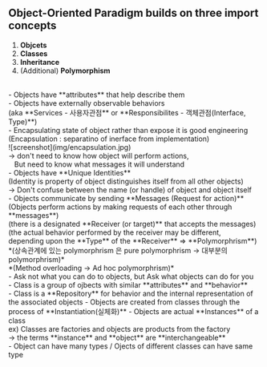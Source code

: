 Object-Oriented Paradigm builds on three import concepts
------------
1. **Objcets**
2. **Classes**
3. **Inheritance**
4. (Additional) **Polymorphism**
<br>
- Objects have **attributes** that help describe them
<br>
- Objects have externally observable behaviors
<br>
(aka **Services - 사용자관점** or **Responsibilites - 객체관점(Interface, Type)**)
<br>
- Encapsulating state of object rather than expose it is good engineering
<br>
(Encapsulation : separatino of inerface from implementation)
<br>
![screenshot](img/encapsulation.jpg)
<br>
-> don't need to know how object will perform actions,<br>
&nbsp;&nbsp; But need to know what messages it will understand<br>
- Objects have **Unique Identities**
<br>
(Identity is property of object distinguishes itself from all other objects)
<br>
-> Don't confuse between the name (or handle) of object and object itself
<br>
- Objects communicate by sending **Messages (Request for action)**<br>
(Objects perform actions by making requests of each other through **messages**)
<br>
(there is a designated **Receiver (or target)** that accepts the messages)<br>
(the actual behavior performed by the receiver may be different,<br>
depending upon the **Type** of the **Receiver** => **Polymorphrism**)<br>
*(상속관계에 있는 polymorphrism 은 pure polymorphrism -> 대부분의 polymorphrism)*<br>
*(Method overloading -> Ad hoc polymorphrism)*
<br>
- Ask not what you can do to objects, but Ask what objects can do for you
<br>
- Class is a group of ojbects with similar **attributes** and **behavior**
<br>
- Class is a **Repository** for behavior and the internal representation of the associated objects
- Objects are created from classes through the process of **Instantiation(실체화)**
- Objects are actual **Instances** of a class<br>
ex) Classes are factories and objects are products from the factory<br>
-> the terms **instance** and **object** are **interchangeable**
<br>
- Object can have many types / Ojects of different classes can have same type









